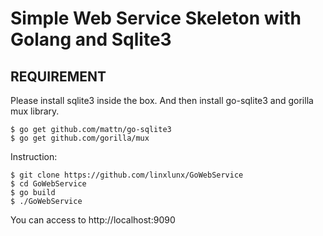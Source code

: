 # Simple Web Service Skeleton with Golang and Sqlite3

## REQUIREMENT

Please install sqlite3 inside the box. And then install go-sqlite3 and gorilla mux library.
```
$ go get github.com/mattn/go-sqlite3
$ go get github.com/gorilla/mux
```
Instruction:
```
$ git clone https://github.com/linxlunx/GoWebService
$ cd GoWebService
$ go build
$ ./GoWebService
```
You can access to http://localhost:9090
